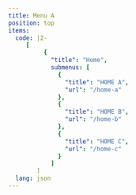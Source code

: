 ```yaml
---
title: Menu A
position: top
items:
  code: |2-
     [
          { 
            "title": "Home",
            submenus: [
              {
                "title": "HOME A",
                "url": "/home-a"
              },
              {
                "title": "HOME B",
                "url": "/home-b"
              },
              {
                "title": "HOME C",
                "url": "/home-c"
              }
            ]
        ]
  lang: json
---
```


